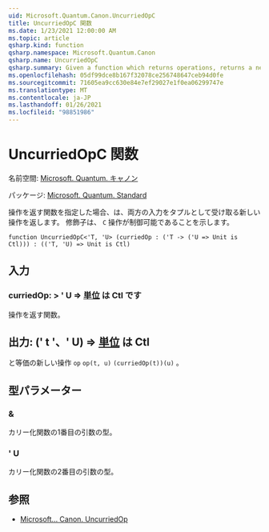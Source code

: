 ```yaml
---
uid: Microsoft.Quantum.Canon.UncurriedOpC
title: UncurriedOpC 関数
ms.date: 1/23/2021 12:00:00 AM
ms.topic: article
qsharp.kind: function
qsharp.namespace: Microsoft.Quantum.Canon
qsharp.name: UncurriedOpC
qsharp.summary: Given a function which returns operations, returns a new operation which takes both inputs as a tuple. The modifier `C` indicates that the operations are controllable.
ms.openlocfilehash: 05df99dce8b167f32078ce256748647ceb94d0fe
ms.sourcegitcommit: 71605ea9cc630e84e7ef29027e1f0ea06299747e
ms.translationtype: MT
ms.contentlocale: ja-JP
ms.lasthandoff: 01/26/2021
ms.locfileid: "98851986"
---
```

# <a name="uncurriedopc-function"></a>UncurriedOpC 関数

名前空間: [Microsoft. Quantum. キャノン](xref:Microsoft.Quantum.Canon)

パッケージ: [Microsoft. Quantum. Standard](https://nuget.org/packages/Microsoft.Quantum.Standard)


操作を返す関数を指定した場合、は、両方の入力をタプルとして受け取る新しい操作を返します。
修飾子は、 `C` 操作が制御可能であることを示します。

```qsharp
function UncurriedOpC<'T, 'U> (curriedOp : ('T -> ('U => Unit is Ctl))) : (('T, 'U) => Unit is Ctl)
```


## <a name="input"></a>入力

### <a name="curriedop--t---u--unit--is-ctl"></a>curriedOp: > ' U => [単位](xref:microsoft.quantum.lang-ref.unit)  は Ctl です

操作を返す関数。



## <a name="output--tu--unit--is-ctl"></a>出力: (' t '、' U) => [単位](xref:microsoft.quantum.lang-ref.unit)  は Ctl

と等価の新しい操作 `op` `op(t, u)` `(curriedOp(t))(u)` 。

## <a name="type-parameters"></a>型パラメーター

### <a name="t"></a>&

カリー化関数の1番目の引数の型。
### <a name="u"></a>' U

カリー化関数の2番目の引数の型。

## <a name="see-also"></a>参照

- [Microsoft... Canon. UncurriedOp](xref:Microsoft.Quantum.Canon.UncurriedOp)